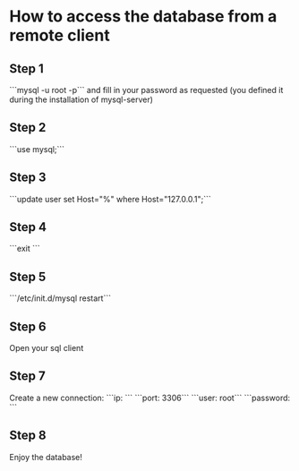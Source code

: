 <h1>How to access the database from a remote client</h1>
<h2>Step 1</h2>
```mysql -u root -p``` and fill in your password as requested (you defined it during the installation of mysql-server)
<h2>Step 2</h2>
```use mysql;```
<h2>Step 3</h2>
```update user set Host="%" where Host="127.0.0.1";```
<h2>Step 4</h2>
```exit ```
<h2>Step 5</h2>
```/etc/init.d/mysql restart```
<h2>Step 6</h2>
Open your sql client
<h2>Step 7</h2>
Create a new connection:
```ip: <ip of your raspberry>```
```port: 3306```
```user: root```
```password: <password for root>```
<h2>Step 8</h2>
Enjoy the database!
